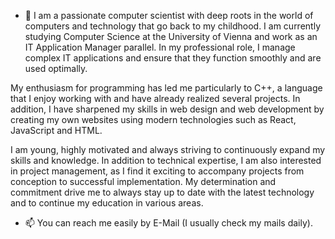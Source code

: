 - 👋 I am a passionate computer scientist with deep roots in the world of computers and technology that go back to my childhood. I am currently studying Computer Science at the University of Vienna and work as an IT Application Manager parallel. In my professional role, I manage complex IT applications and ensure that they function smoothly and are used optimally.

My enthusiasm for programming has led me particularly to C++, a language that I enjoy working with and have already realized several projects. In addition, I have sharpened my skills in web design and web development by creating my own websites using modern technologies such as React, JavaScript and HTML.

I am young, highly motivated and always striving to continuously expand my skills and knowledge. In addition to technical expertise, I am also interested in project management, as I find it exciting to accompany projects from conception to successful implementation. My determination and commitment drive me to always stay up to date with the latest technology and to continue my education in various areas.

- 📫 You can reach me easily by E-Mail (I usually check my mails daily).

<!---
Tobias-Hofer/Tobias-Hofer is a ✨ special ✨ repository because its `README.md` (this file) appears on your GitHub profile.
You can click the Preview link to take a look at your changes.
--->
